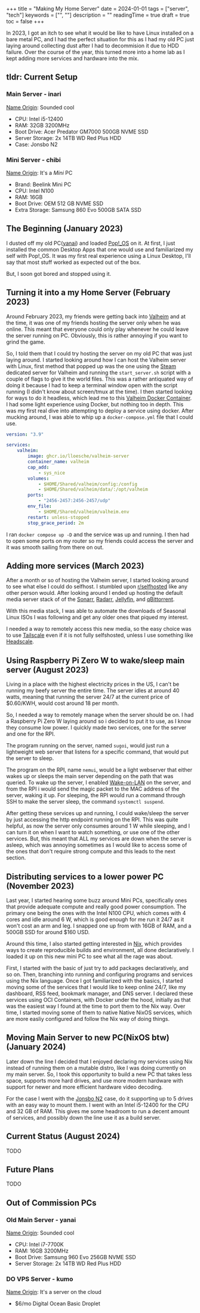+++
title = "Making My Home Server"
date = 2024-01-01
tags = ["server", "tech"]
keywords = ["", ""]
description = ""
readingTime = true
draft = true
toc = false
+++

In 2023, I got an itch to see what it would be like to have Linux installed on a bare metal PC, and I had the perfect situation for this as I had my old PC just laying around collecting dust after I had to decommision it due to HDD failure. Over the course of the year, this turned more into a home lab as I kept adding more services and hardware into the mix.

## tldr: Current Setup

### Main Server - **inari**

[Name Origin](https://mythopedia.com/topics/inari): Sounded cool

- CPU: Intel i5-12400
- RAM: 32GB 3200MHz
- Boot Drive: Acer Predator GM7000 500GB NVME SSD
- Server Storage: 2x 14TB WD Red Plus HDD
- Case: Jonsbo N2

### Mini Server - **chibi**

[Name Origin](https://en.wikipedia.org/wiki/Chibi_(style)): It's a *Mini* PC

- Brand: Beelink Mini PC
- CPU: Intel N100
- RAM: 16GB
- Boot Drive: OEM 512 GB NVME SSD
- Extra Storage: Samsung 860 Evo 500GB SATA SSD

## The Beginning (January 2023)

I dusted off my old PC([yanai](#main-server---yanai)) and loaded [Pop!\_OS](https://pop.system76.com/) on it.
At first, I just installed the common Desktop Apps that one would use and familiarized my self with Pop!\_OS.
It was my first real experience using a Linux Desktop, I'll say that most stuff worked as expected out of the box.

But, I soon got bored and stopped using it.

## Turning it into a my Home Server (February 2023)

Around February 2023, my friends were getting back into [Valheim](https://www.valheimgame.com/) and at the time,
it was one of my friends hosting the server only when he was online.
This meant that everyone could only play whenever he could leave the server running on PC.
Obviously, this is rather annoying if you want to grind the game.

So, I told them that I could try hosting the server on my old PC that was just laying around.
I started looking around how I can host the Valheim server with Linux,
first method that popped up was the one using the [Steam](https://store.steampowered.com/) dedicated server for Valheim and running the `start_server.sh` script with a couple of flags to give it the world files.
This was a rather antiquated way of doing it because I had to keep a terminal window open with the script running (I didn't know about screen/tmux at the time).
I then started looking for ways to do it headless, which lead me to this [Valheim Docker Container](https://github.com/lloesche/valheim-server-docker).
I had some light experience using Docker, but nothing too in depth.
This was my first real dive into attempting to deploy a service using docker.
After mucking around, I was able to whip up a `docker-compose.yml` file that I could use.

```yml
version: "3.9"

services:
    valheim:
        image: ghcr.io/lloesche/valheim-server
        container_name: valheim
        cap_add:
            - sys_nice
        volumes:
            - $HOME/Shared/valheim/config:/config
            - $HOME/Shared/valheim/data/:/opt/valheim
        ports:
            - "2456-2457:2456-2457/udp"
        env_file:
            - $HOME/Shared/valheim/valheim.env
        restart: unless-stopped
        stop_grace_period: 2m
```

I ran `docker compose up -D` and the service was up and running.
I then had to open some ports on my router so my friends could access the server and it was smooth sailing from there on out.

## Adding more services (March 2023)

After a month or so of hosting the Valheim server, I started looking around to see what else I could do selfhost.
I stumbled upon [r/selfhosted](https://www.reddit.com/r/selfhosted/) like any other person would.
After looking around I ended up hosting the default media server stack of of the [Sonarr](https://sonarr.tv/), [Radarr](https://radarr.video/), [Jellyfin](https://jellyfin.org/), and [qBittorrent](https://www.qbittorrent.org/).

With this media stack, I was able to automate the downloads of Seasonal Linux ISOs I was following and get any older ones that piqued my interest.

I needed a way to remotely access this new media, so the easy choice was to use [Tailscale](https://tailscale.com/) even if it is not fully selfshosted, unless I use something like [Headscale](https://github.com/juanfont/headscale).

## Using Raspberry Pi Zero W to wake/sleep main server (August 2023)

Living in a place with the highest electricity prices in the US, I can't be running my beefy server the entire time.
The server idles at around 40 watts, meaning that running the server 24/7 at the current price of \$0.60/KWH, would cost around 18 per month.

So, I needed a way to remotely manage when the server should be on.
I had a Raspberry Pi Zero W laying around so i decided to put it to use, as I know they consume low power.
I quickly made two services, one for the server and one for the RPI.

The program running on the server, named `sugoi`, would just run a lightweight web server that listens for a specific command, that would put the server to sleep.

The program on the RPI, name `nemui`, would be a light webserver that either wakes up or sleeps the main server depending on the path that was queried.
To wake up the server, I enabled [Wake-on-LAN](https://todo) on the server, and from the RPI i would send the magic packet to the MAC address of the server, waking it up.
For sleeping, the RPI would run a command through SSH to make the server sleep, the command `systemctl suspend`.

After getting these services up and running, I could wake/sleep the server by just accessing the http endpoint running on the RPI.
This was quite helpful, as now the server only consumes around 1 W while sleeping, and I can turn it on when I want to watch something, or use one of the other services.
But, this meant that ALL my services are down when the server is asleep, which was annoying sometimes as I would like to access some of the ones that don't require strong compute and this leads to the next section.

## Distributing services to a lower power PC (November 2023)

Last year, I started hearing some buzz around Mini PCs, specifically ones that provide adequate compute and really good power consumption.
The primary one being the ones with the Intel N100 CPU, which comes with 4 cores and idle around 6 W, which is good enough for me run it 24/7 as it won't cost an arm and leg.
I snapped one up from with 16GB of RAM, and a 500GB SSD for around \$160 USD.

Around this time, I also started getting interested in [Nix](https://nixos.org/), which provides ways to create reproducible builds and environment, all done declaratively.
I loaded it up on this new mini PC to see what all the rage was about.

First, I started with the basic of just try to add packages declaratively, and so on. Then, branching into running and configuring programs and services using the Nix language.
Once I got familiarized with the basics, I started moving some of the services that I would like to keep online 24/7, like my dashboard, RSS feed, bookmark manager, and DNS server.
I declared these services using OCI Containers, with Docker under the hood, initially as that was the easiest way I found at the time to port them to the Nix way.
Over time, I started moving some of them to native Native NixOS services, which are more easliy configured and follow the Nix way of doing things.

## Moving Main Server to new PC(NixOS btw) (January 2024)

Later down the line I decided that I enjoyed declaring my services using Nix instead of running them on a mutable distro, like I was doing currently on my main server.
So, I took this opportunity to build a new PC that takes less space, supports more hard drives, and use more modern hardware with support for newer and more efficient hardware video decoding.

For the case I went with the [Jonsbo N2](https://www.jonsbo.com/en/products/N2White.html) case, do it supporting up to 5 drives with an easy way to mount them.
I went with an Intel i5-12400 for the CPU and 32 GB of RAM. This gives me some headroom to run a decent amount of services, and possibly down the line use it as a build server.


## Current Status (August 2024)

TODO

## Future Plans

TODO

## Out of Commission PCs

### Old Main Server - **yanai**

[Name Origin](https://en.wikipedia.org/wiki/Yanai,_Yamaguchi): Sounded cool

- CPU: Intel i7-7700K
- RAM: 16GB 3200MHz
- Boot Drive: Samsung 960 Evo 256GB NVME SSD
- Server Storage: 2x 14TB WD Red Plus HDD

### DO VPS Server - **kumo**

[Name Origin](https://www.nihongomaster.com/japanese/dictionary/word/16254/kumo-%E9%9B%B2-%E3%81%8F%E3%82%82): It's a server on the cloud

- $6/mo Digital Ocean Basic Droplet

